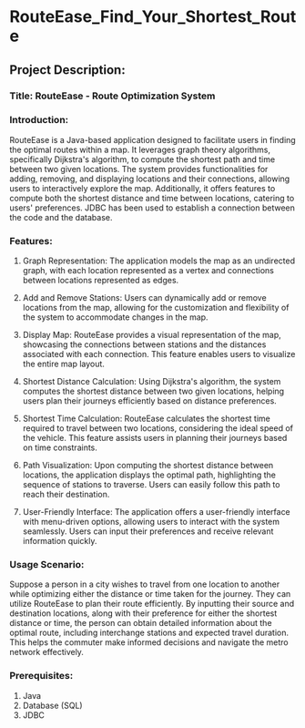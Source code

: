 # RouteEase_Find_Your_Shortest_Route

## Project Description:

### Title: RouteEase - Route Optimization System

### Introduction: 

RouteEase is a Java-based application designed to facilitate users in finding the optimal routes within a map. It leverages graph theory algorithms, specifically Dijkstra's algorithm, to compute the shortest path and time between two given locations. The system provides functionalities for adding, removing, and displaying locations and their connections, allowing users to interactively explore the map. Additionally, it offers features to compute both the shortest distance and time between locations, catering to users' preferences. JDBC has been used to establish a connection between the code and the database.

### Features:

1. Graph Representation: The application models the map as an undirected graph, with each location represented as a vertex and connections between locations represented as edges.
   
2. Add and Remove Stations: Users can dynamically add or remove locations from the map, allowing for the customization and flexibility of the system to accommodate changes in the map.
   
3. Display Map: RouteEase provides a visual representation of the map, showcasing the connections between stations and the distances associated with each connection. This feature enables users to visualize the entire map layout.
   
4. Shortest Distance Calculation: Using Dijkstra's algorithm, the system computes the shortest distance between two given locations, helping users plan their journeys efficiently based on distance preferences.
   
5. Shortest Time Calculation: RouteEase calculates the shortest time required to travel between two locations, considering the ideal speed of the vehicle. This feature assists users in planning their journeys based on time constraints.
   
6. Path Visualization: Upon computing the shortest distance between locations, the application displays the optimal path, highlighting the sequence of stations to traverse. Users can easily follow this path to reach their destination.
   
7. User-Friendly Interface: The application offers a user-friendly interface with menu-driven options, allowing users to interact with the system seamlessly. Users can input their preferences and receive relevant information quickly.

### Usage Scenario:

Suppose a person in a city wishes to travel from one location to another while optimizing either the distance or time taken for the journey. They can utilize RouteEase to plan their route efficiently. By inputting their source and destination locations, along with their preference for either the shortest distance or time, the person can obtain detailed information about the optimal route, including interchange stations and expected travel duration. This helps the commuter make informed decisions and navigate the metro network effectively.

### Prerequisites:

1. Java
2. Database (SQL)
3. JDBC
